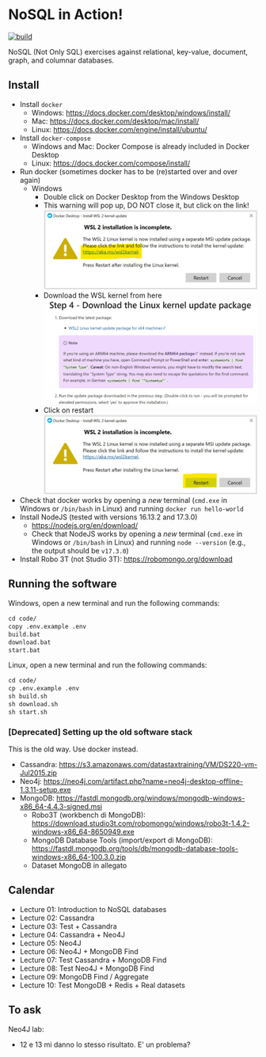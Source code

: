 # NoSQL in Action!

[![build](https://github.com/w4bo/nodejs-nosql/actions/workflows/build.yml/badge.svg)](https://github.com/w4bo/nodejs-nosql/actions/workflows/build.yml)

NoSQL (Not Only SQL) exercises against relational, key-value, document, graph, and columnar databases.

## Install

- Install `docker`
    - Windows: https://docs.docker.com/desktop/windows/install/
    - Mac: https://docs.docker.com/desktop/mac/install/
    - Linux: https://docs.docker.com/engine/install/ubuntu/
- Install `docker-compose`
    - Windows and Mac: Docker Compose is already included in Docker Desktop
    - Linux: https://docs.docker.com/compose/install/
- Run docker (sometimes docker has to be (re)started over and over again)
    - Windows
        - Double click on Docker Desktop from the Windows Desktop
        - This warning will pop up, DO NOT close it, but click on the link!
        ![/imgs/win-docker1.jpg](imgs/win-docker1.jpg)
        - Download the WSL kernel from here
        ![/imgs/win-docker2.jpg](imgs/win-docker2.jpg)
        - Click on restart
        ![/imgs/win-docker3.jpg](imgs/win-docker3.jpg)
- Check that docker works by opening a *new* terminal (`cmd.exe` in Windows or `/bin/bash` in Linux) and running `docker run hello-world`
- Install NodeJS (tested with versions 16.13.2 and 17.3.0)
    - https://nodejs.org/en/download/
    - Check that NodeJS works by opening a *new* terminal (`cmd.exe` in Windows or `/bin/bash` in Linux) and running `node --version` (e.g., the output should be `v17.3.0`)
- Install Robo 3T (not Studio 3T): https://robomongo.org/download

## Running the software

Windows, open a new terminal and run the following commands:

    cd code/
    copy .env.example .env
    build.bat
    download.bat
    start.bat

Linux, open a new terminal and run the following commands:

    cd code/
    cp .env.example .env
    sh build.sh
    sh download.sh
    sh start.sh

### [Deprecated] Setting up the old software stack

This is the old way. Use docker instead.

- Cassandra: https://s3.amazonaws.com/datastaxtraining/VM/DS220-vm-Jul2015.zip
- Neo4j: https://neo4j.com/artifact.php?name=neo4j-desktop-offline-1.3.11-setup.exe
- MongoDB: https://fastdl.mongodb.org/windows/mongodb-windows-x86_64-4.4.3-signed.msi
    - Robo3T (workbench di MongoDB): https://download.studio3t.com/robomongo/windows/robo3t-1.4.2-windows-x86_64-8650949.exe
    - MongoDB Database Tools (import/export di MongoDB): https://fastdl.mongodb.org/tools/db/mongodb-database-tools-windows-x86_64-100.3.0.zip
    - Dataset MongoDB in allegato

## Calendar

- Lecture 01: Introduction to NoSQL databases
- Lecture 02: Cassandra
- Lecture 03: Test + Cassandra
- Lecture 04: Cassandra + Neo4J
- Lecture 05: Neo4J
- Lecture 06: Neo4J + MongoDB Find
- Lecture 07: Test Cassandra + MongoDB Find
- Lecture 08: Test Neo4J + MongoDB Find
- Lecture 09: MongoDB Find / Aggregate
- Lecture 10: Test MongoDB + Redis + Real datasets

## To ask

Neo4J lab:
- 12 e 13 mi danno lo stesso risultato. E' un problema?
